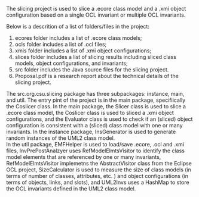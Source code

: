 The slicing project is used to slice a .ecore class model and a .xmi object configuration based on a single OCL invariant or multiple OCL invariants. 

Below is a descrition of a list of folders/files in the project:  
1. ecores folder includes a list of .ecore class models;
2. ocls folder includes a list of .ocl files;
3. xmis folder includes a list of .xmi object configurations;
4. slices folder includes a list of slicing results including sliced class models, object configurations, and invariants;
5. src folder includes the Java source files for the slicing project. 
6. Proposal.pdf is a research report about the technical details of the slicing project. 

The src.org.csu.slicing package has three subpackages: instance, main, and util.
The entry pint of the project is in the main package, specifiically the Coslicer class.
In the main package, the Slicer class is used to slice a .ecore class model, the Coslicer class is used to sliced a .xmi object configurations, and the Evaluator class is used to check if an (sliced) object configuration is consistent with a (sliced) class model with one or many invariants. 
In the instance package, InsGenerator is used to generate random instances of the UML2 class model.  
In the util package, EMFHelper is used to load/save .ecore, .ocl and .xmi files, InvPrePostAnalzyer uses RefModelElmtsVisitor to identify the class model elements that are referenced by one or many invariants, RefModelElmtsVisitor implemetns the AbstractVisitor class from the Eclipse OCL project,  SizeCalculator is used to measure the size of class models (in terms of number of classes, attributes, etc. ) and object configurations (in terms of objects, links, and slots), and UML2Invs uses a HashMap to store the OCL invariants defined in the UML2 class model.

